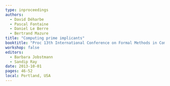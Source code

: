 ```yaml
---
type: inproceedings
authors:
  - David Déharbe
  - Pascal Fontaine
  - Daniel Le Berre
  - Bertrand Mazure
title: "Computing prime implicants"
booktitle: "Proc 13th International Conference on Formal Methods in Computer-Aided Design (FMCAD 2013)"
workshop: false
editors:
  - Barbara Jobstmann
  - Sandip Ray
date: 2013-10-01
pages: 46-52
local: Portland, USA
---
```

